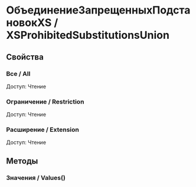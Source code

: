 
# ОбъединениеЗапрещенныхПодстановокXS / XSProhibitedSubstitutionsUnion
      

      
## Свойства
    
### Все / All
Доступ: Чтение
### Ограничение / Restriction
Доступ: Чтение
### Расширение / Extension
Доступ: Чтение
## Методы
    
### Значения / Values()
    
    